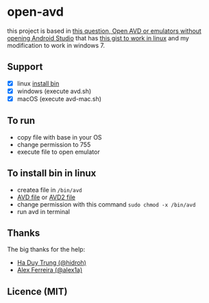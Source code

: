 # open-avd

this project is based in [this question, Open AVD or emulators without opening Android Studio](https://superuser.com/questions/1186289/open-avd-or-emulators-without-opening-android-studio) that has [this gist to work in linux](https://gist.github.com/hidroh/67b2ee7bbdd9038450c00d8a4d69c3fa) and my modification to work in windows 7.

## Support

- [x] linux [install bin](#To-install-bin-in-linux)
- [x] windows (execute avd.sh)
- [x] macOS (execute avd-mac.sh)

## To run

- copy file with base in your OS
- change permission to 755
- execute file to open emulator

## To install bin in linux

 - createa file in `/bin/avd`
 - [AVD file](https://github.com/enieber/open-avd/blob/master/avd) or [AVD2 file](https://github.com/enieber/open-avd/blob/master/avd2)
 - change permission with this command `sudo chmod -x /bin/avd`
 - run avd in terminal


## Thanks

The big thanks for the help:

- [Ha Duy Trung (@hidroh)](https://github.com/hidroh)
- [Alex Ferreira (@alex1a)](https://github.com/alex1a)


## Licence (MIT)
